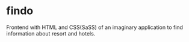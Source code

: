 # findo
Frontend with HTML and CSS(SaSS) of an imaginary application to find information about resort and hotels.
